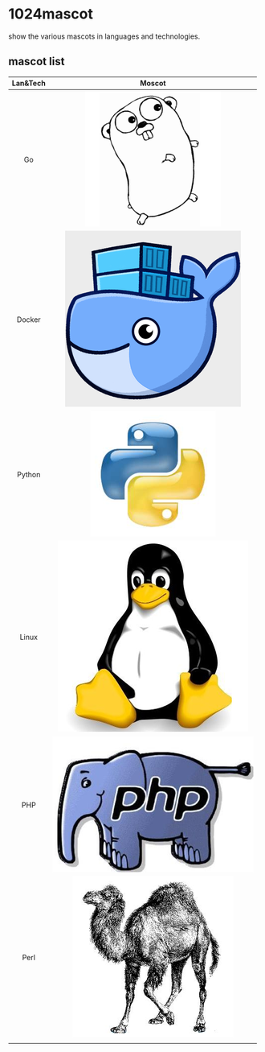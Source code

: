 # 1024mascot
show the various mascots in languages and technologies.



## mascot list

| Lan&Tech |                            Moscot                            |
| :------: | :----------------------------------------------------------: |
|    Go    | ![Go](https://github.com/AlbertGithubHome/1024mascot/raw/master/asset/img/Go.png) |
|  Docker  | ![Docker](https://github.com/AlbertGithubHome/1024mascot/raw/master/asset/img/Docker.png) |
|  Python  | ![Python](https://github.com/AlbertGithubHome/1024mascot/raw/master/asset/img/Python.png) |
|  Linux   | ![Linux](https://github.com/AlbertGithubHome/1024mascot/raw/master/asset/img/Linux.png) |
|   PHP    | ![PHP](https://github.com/AlbertGithubHome/1024mascot/raw/master/asset/img/PHP.png) |
|   Perl   | ![PHP](https://github.com/AlbertGithubHome/1024mascot/raw/master/asset/img/Perl.png) |
|          |                                                              |

